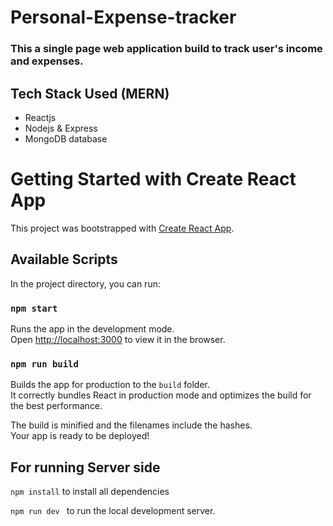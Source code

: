 # Personal-Expense-tracker
### This a single page web application build to track user's income and expenses. 

## Tech Stack Used (MERN)
- Reactjs
- Nodejs & Express
- MongoDB database

# Getting Started with Create React App

This project was bootstrapped with [Create React App](https://github.com/facebook/create-react-app).

## Available Scripts

In the project directory, you can run:

### `npm start`

Runs the app in the development mode.\
Open [http://localhost:3000](http://localhost:3000) to view it in the browser.

### `npm run build`

Builds the app for production to the `build` folder.\
It correctly bundles React in production mode and optimizes the build for the best performance.

The build is minified and the filenames include the hashes.\
Your app is ready to be deployed!

## For running Server side
`npm install` to install all dependencies

<code>npm run dev </code> to run the local development server.
